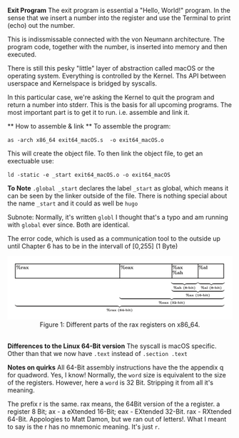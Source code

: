 **Exit Program**
The exit program is essential a "Hello, World!" program. In the sense that
we insert a number into the register and use the Terminal to print (echo)
out the number.

This is indissmissable connected with the von Neumann architecture. The 
program code, together with the number, is inserted into memory and then
executed.

There is still this pesky "little" layer of abstraction called macOS or
the operating system. Everything is controlled by the Kernel. 
Ths API between userspace and Kernelspace is bridged by syscalls.

In this particular case, we're asking the Kernel to quit the program
and return a number into stderr. This is the basis for all upcoming
programs. The most important part is to get it to run. i.e. assemble
and link it.

** How to assemble & link **
To assemble the program:
```
as -arch x86_64 exit64_macOS.s  -o exit64_macOS.o
```
This will create the object file. 
To then link the object file, to get an exectuable use:
```
ld -static -e _start exit64_macOS.o -o exit64_macOS
```

**To Note**
`.global _start` declares the label `_start` as global, which
means it can be seen by the linker outside of the file. There
is nothing special about the name `_start` and it could as
well be `hugo` 

Subnote: Normally, it's written `globl` I thought that's a typo
and am running with `global` ever since. Both are identical.

The error code, which is used as a communication tool to the outside
up until Chapter 6 has to be in the intervall of [0,255] (1 Byte)

<div align=center>
  <img src="https://raw.githubusercontent.com/MarekSchiffer/pgu/main/macOS_x86/01.%20Chapter%203%20-%20exit/.assets/x86_64_Registers.png" alt="ra" width="600">
  <br>
  <figcaption>Figure 1: Different parts of the rax registers on x86_64.</figcaption>
   <br>
</div>

**Differences to the Linux 64-Bit version**
The syscall is macOS specific. Other than that we 
now have `.text` instead of `.section .text`

**Notes on quirks**
All 64-Bit assembly instructions have the the appendix 
q for quadword. Yes, I know!
Normally, the `word` size is equivalent to the size of the registers.
However, here a `word` is 32 Bit. Stripping it from all it's meaning.

The prefix r is the same. rax means, the 64Bit version of the a register.
a register 8 Bit;  ax - a eXtended 16-Bit; eax - EXtended 32-Bit.
rax - RXtended 64-Bit. 
Appologies to Matt Damon, but we ran out of letters!.
What I meant to say is the r has no mnemonic meaning. It's just `r`.
